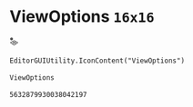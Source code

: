 # ViewOptions `16x16`
<img src="/img/ViewOptions.png" width=16 height=16>

``` CSharp
EditorGUIUtility.IconContent("ViewOptions")
```
```
ViewOptions
```
```
5632879930038042197
```
